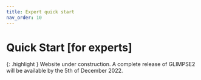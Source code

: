 ```yaml
---
title: Expert quick start
nav_order: 10
---
```


# Quick Start  [for experts]

{: .highlight }
Website under construction. A complete release of GLIMPSE2 will be available by the 5th of December 2022.

